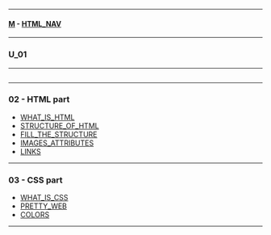 
---

#### [M](https://github.com/ttltrk/TTT/blob/master/menu.md) - [HTML_NAV](https://github.com/ttltrk/TTT/tree/master/HTML/HTML_NAV.md)

---

### U_01

---

```

```

---

### 02 - HTML part

* [WHAT_IS_HTML](https://github.com/ttltrk/TTT/tree/master/HTML/U_01/02_HTML/WHAT_IS_HTML.md)
* [STRUCTURE_OF_HTML](https://github.com/ttltrk/TTT/tree/master/HTML/U_01/02_HTML/STRUCTURE_OF_HTML.md)
* [FILL_THE_STRUCTURE](https://github.com/ttltrk/TTT/tree/master/HTML/U_01/02_HTML/FILL_THE_STRUCTURE.md)
* [IMAGES_ATTRIBUTES](https://github.com/ttltrk/TTT/tree/master/HTML/U_01/02_HTML/IMAGES_ATTRIBUTES.md)
* [LINKS](https://github.com/ttltrk/TTT/tree/master/HTML/U_01/02_HTML/LINKS.md)

---

### 03 - CSS part

* [WHAT_IS_CSS](https://github.com/ttltrk/TTT/tree/master/HTML/U_01/03_CSS/WHAT_IS_CSS.md)
* [PRETTY_WEB](https://github.com/ttltrk/TTT/tree/master/HTML/U_01/03_CSS/PRETTY_WEB.md)
* [COLORS](https://github.com/ttltrk/TTT/tree/master/HTML/U_01/03_CSS/COLORS.md)

---
